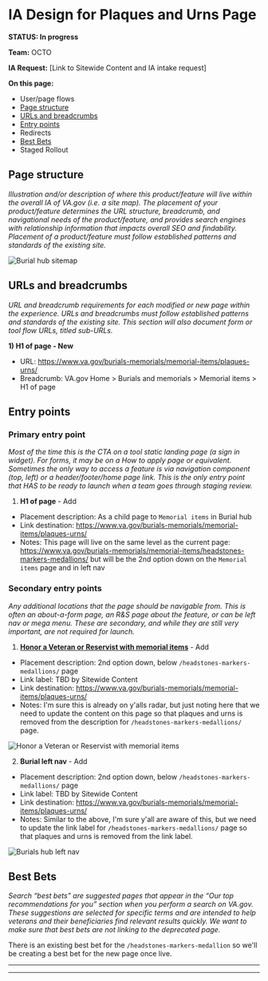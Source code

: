# IA Design for Plaques and Urns Page
**STATUS: In progress**

**Team:** OCTO

**IA Request:** [Link to Sitewide Content and IA intake request]

**On this page:**
- User/page flows
- [Page structure](#map)
- [URLs and breadcrumbs](#url)
- [Entry points](#nav)
- Redirects
- [Best Bets](#bestbets)
- Staged Rollout



## <a name="map"></a>Page structure<br>
*Illustration and/or description of where this product/feature will live within the overall IA of VA.gov (i.e. a site map). The placement of your product/feature determines the URL structure, breadcrumb, and navigational needs of the product/feature, and provides search engines with relationship information that impacts overall SEO and findability. Placement of a product/feature must follow established patterns and standards of the existing site.*

![Burial hub sitemap](https://github.com/department-of-veterans-affairs/va.gov-team/assets/122128479/79526749-f56d-436d-81ff-5b6bdc687834)


## <a name="url"></a>URLs and breadcrumbs
*URL and breadcrumb requirements for each modified or new page within the experience. URLs and breadcrumbs must follow established patterns and standards of the existing site. This section will also document form or tool flow URLs, titled sub-URLs.*


**1) H1 of page - New**
- URL: https://www.va.gov/burials-memorials/memorial-items/plaques-urns/
- Breadcrumb: VA.gov Home > Burials and memorials > Memorial items > H1 of page


## <a name="nav"></a>Entry points <br>

### Primary entry point
_Most of the time this is the CTA on a tool static landing page (a sign in widget).  For forms, it may be on a How to apply page or equivalent. Sometimes the only way to access a feature is via navigation component (top, left) or a header/footer/home page link. This is the only entry point that HAS to be ready to launch when a team goes through staging review._

1. **H1 of page** - Add
  - Placement description: As a child page to `Memorial items` in Burial hub
  - Link destination: https://www.va.gov/burials-memorials/memorial-items/plaques-urns/
  - Notes: This page will live on the same level as the current page: https://www.va.gov/burials-memorials/memorial-items/headstones-markers-medallions/ but will be the 2nd option down on the `Memorial items` page and in left nav

### Secondary entry points
_Any additional locations that the page should be navigable from.  This is often an about-a-form page, an R&S page about the feature, or can be left nav or mega menu.   These are secondary, and while they are still very important, are not required for launch._

1. **[Honor a Veteran or Reservist with memorial items](https://www.va.gov/burials-memorials/memorial-items/)** - Add
  - Placement description: 2nd option down, below `/headstones-markers-medallions/` page
  - Link label: TBD by Sitewide Content
  - Link destination: https://www.va.gov/burials-memorials/memorial-items/plaques-urns/
  - Notes: I'm sure this is already on y'alls radar, but just noting here that we need to update the content on this page so that plaques and urns is removed from the description for `/headstones-markers-medallions/` page.

![Honor a Veteran or Reservist with memorial items](https://github.com/department-of-veterans-affairs/va.gov-team/assets/122128479/dc7a8f74-4056-47d0-a71a-6b2baac93203)

2. **Burial left nav** - Add
  - Placement description: 2nd option down, below `/headstones-markers-medallions/` page
  - Link label: TBD by Sitewide Content
  - Link destination: https://www.va.gov/burials-memorials/memorial-items/plaques-urns/
  - Notes: Similar to the above, I'm sure y'all are aware of this, but we need to update the link label for `/headstones-markers-medallions/` page so that plaques and urns is removed from the link label.

![Burials hub left nav](https://github.com/department-of-veterans-affairs/va.gov-team/assets/122128479/f59cb4a3-1366-4f00-858a-d4c7ad6ebb20)


## <a name="bestbets"></a>Best Bets<br>
*Search “best bets” are suggested pages that appear in the “Our top recommendations for you” section when you perform a search on VA.gov. These suggestions are selected for specific terms and are intended to help veterans and their beneficiaries find relevant results quickly. We want to make sure that best bets are not linking to the deprecated page.*

There is an existing best bet for the `/headstones-markers-medallion` so we'll be creating a best bet for the new page once live.


<hr>
<hr>
